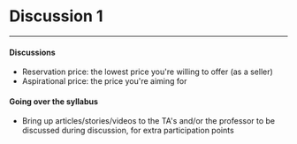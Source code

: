 <h1>Discussion 1</h1>

---

<h4>Discussions</h4>

  * Reservation price: the lowest price you're willing to offer (as a seller)
  * Aspirational price: the price you're aiming for


<h4>Going over the syllabus</h4>

  * Bring up articles/stories/videos to the TA's and/or the professor to be discussed during discussion, for extra participation points